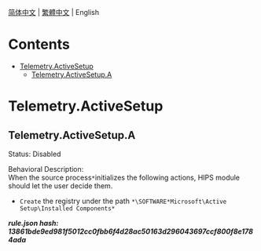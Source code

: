 


  
[简体中文](README.md) | [繁體中文](README_zh_tw.md) | English  
  

Contents
========

* [Telemetry.ActiveSetup](#telemetryactivesetup)
	* [Telemetry.ActiveSetup.A](#telemetryactivesetupa)

# Telemetry.ActiveSetup

## Telemetry.ActiveSetup.A
  
Status: Disabled

Behavioral Description:   
When the source process`*`initializes the following actions, HIPS module should let the user decide them.
- `Create` the registry under the path `*\SOFTWARE*Microsoft\Active Setup\Installed Components*`
  
***rule.json hash: 13861bde9ed981f5012cc0fbb6f4d28ac50163d296043697ccf800f8e1784ada***